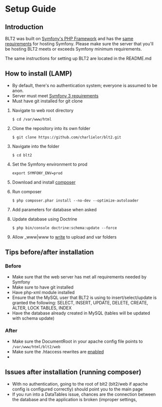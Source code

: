 Setup Guide
===========

## Introduction
BLT2 was built on [Symfony's PHP Framework](http://symfony.com/) and has the [same requirements](http://symfony.com/doc/current/reference/requirements.html) for hosting Symfony. Please make sure the server that you'll be hosting BLT2 meets or exceeds Symfony minimum requirements. 

The same instructions for setting up BLT2 are located in the README.md

## How to install (LAMP)
* By default, there's no authentication system; everyone is assumed to be anon.
* Server must meet [Symfony 3 requirements](http://symfony.com/doc/current/reference/requirements.html)
* Must have git installed for git clone

1. Navigate to web root directory

    ```
    $ cd /var/www/html
    ```
2. Clone the repository into its own folder

    ```
    $ git clone https://github.com/charlielor/blt2.git
    ```
3. Navigate into the folder

    ```
    $ cd blt2
    ```
4. Set the Symfony environment to prod

    ```
    export SYMFONY_ENV=prod
    ```
5. Download and install [composer](https://getcomposer.org/download/)
6. Run composer

    ```
    $ php composer.phar install --no-dev --optimize-autoloader
    ```
7. Add parameters for database when asked
8. Update database using Doctrine

    ```
    $ php bin/console doctrine:schema:update --force
    ```
9. Allow _www|www to [write](http://symfony.com/doc/current/book/installation.html#checking-symfony-application-configuration-and-setup) to upload and var folders

## Tips before/after installation
### Before
* Make sure that the web server has met all requirements needed by Symfony
* Make sure to have git installed
* Have php-xml module installed
* Ensure that the MySQL user that BLT2 is using to insert/select/update is granted the following: SELECT, INSERT, UPDATE, DELETE, CREATE, ALTER, LOCK TABLES, INDEX
* Have the database already created in MySQL (tables will be updated with schema update)

### After
* Make sure the DocumentRoot in your apache config file points to ```/var/www/html/blt2/web```
* Make sure the .htaccess rewrites are [enabled](http://symfony.com/doc/current/cookbook/configuration/web_server_configuration.html)
* 

## Issues after installation (running composer)
* With no authentication, going to the root of blt2 (blt2/web if apache config is configured correctly) should point you to the main page
* If you run into a DataTables issue, chances are the connection between the database and the application is broken (improper settings, 